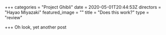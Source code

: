 +++
categories = "Project Ghibli"
date = 2020-05-01T20:44:53Z
directors = "Hayao Miyazaki"
featured_image = ""
title = "Does this work?"
type = "review"

+++
Oh look, yet another post